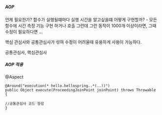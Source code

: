 ##### AOP
언제 필요한가?
함수가 실행될떄마다 실행 시간을 알고싶을떄 
어떻게 구현할까? - 모든 함수에 시간 측정 기능 구현 하거나 호출
그런데 그런 동작이 1000개 이상이라면, 그때 수정이 필요하다면 ...

핵심 관심사와 공통관심사가 섞여 수정이 어려울때 유용하게 사용이 가능하다.

공통관심사,
핵심관심사


##### AOP 적용
@Aspect  
~~~
@Around("execution(* hello.hellospring..*(..))")
public Object execute(ProceedingJoinPoint joinPoint) throws Throwable {

//공통관심사 코드 장성
}

~~~